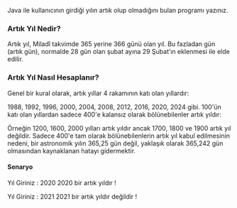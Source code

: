 Java ile kullanıcının girdiği yılın artık olup olmadığını bulan programı yazınız.

### Artık Yıl Nedir?

Artık yıl, Miladî takvimde 365 yerine 366 günü olan yıl. Bu fazladan gün (artık gün), normalde 28 gün olan şubat ayına 29 Şubat’ın eklenmesi ile elde edilir.

### Artık Yıl Nasıl Hesaplanır?

Genel bir kural olarak, artık yıllar 4 rakamının katı olan yıllardır:

1988, 1992, 1996, 2000, 2004, 2008, 2012, 2016, 2020, 2024 gibi.
100'ün katı olan yıllardan sadece 400'e kalansız olarak bölünebilenler artık yıldır:

Örneğin 1200, 1600, 2000 yılları artık yıldır ancak 1700, 1800 ve 1900 artık yıl değildir.
Sadece 400'e tam olarak bölünebilenlerin artık yıl kabul edilmesinin nedeni, bir astronomik yılın 365,25 gün değil, yaklaşık olarak 365,242 gün olmasından kaynaklanan hatayı gidermektir.

#### Senaryo

Yıl Giriniz : 2020
2020 bir artık yıldır !



Yıl Giriniz : 2021
2021 bir artık yıldır değildir !
